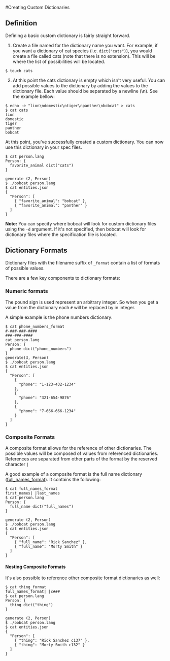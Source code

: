 #Creating Custom Dictionaries

## Definition

Defining a basic custom dictionary is fairly straight forward.

1. Create a file named for the dictionary name you want. For example, if you want a dictionary of cat species (i.e. `dict("cats")`), you would create a file called cats (note that there is no extension). This will be where the list of possibilities will be located.
```
$ touch cats
```

2. At this point the cats dictionary is empty which isn't very useful. You can add possible values to the dictionary by adding the values to the dictionary file. Each value should be separated by a newline (\n). See the example bellow:
```
$ echo -e "lion\ndomestic\ntiger\npanther\nbobcat" > cats
$ cat cats
lion
domestic
tiger
panther
bobcat
```

At this point, you've successfully created a custom dictionary. You can now use this dictionary in your spec files.
```
$ cat person.lang
Person: {
  favorite_animal dict("cats")
}

generate (2, Person)
$ ./bobcat person.lang
$ cat entities.json
{
  "Person": [
    { "favorite_animal": "bobcat" },
    { "favorite_animal": "panther" }
  ]
}
```

**Note:** You can specify where bobcat will look for custom dictionary files using the `-d` argument. If it's not specified, then bobcat will look for dictionary files where the specification file is located.

## Dictionary Formats

Dictionary files with the filename suffix of `_format` contain a list of formats of possible values.

There are a few key components to dictionary formats:

### Numeric formats

The pound sign is used represent an arbitrary integer. So when you get a value from the dictionary each `#` will be replaced by in integer.

A simple example is the phone numbers dictionary:
```
$ cat phone_numbers_format
#-###-###-####
###-###-####
cat person.lang
Person: {
  phone dict("phone_numbers")
}
generate(3, Person)
$ ./bobcat person.lang
$ cat entities.json
{
  "Person": [
    {
      "phone": "1-123-432-1234"
    },
    {
      "phone": "321-654-9876"
    },
    {
      "phone": "7-666-666-1234"
    }
  ]
}
```

### Composite Formats

A composite format allows for the reference of other dictionaries. The possible values will be composed of values from referenced dictionaries. References are separated from other parts of the format by the reserved character `|`

A good example of a composite format is the full name dictionary ([full_names_format](https://github.com/ThoughtWorksStudios/bobcat/blob/master/dictionary/data/en/full_names_format)). It contains the following:
```
$ cat full_names_format
first_names| |last_names
$ cat person.lang
Person: {
  full_name dict("full_names")
}

generate (2, Person)
$ ./bobcat person.lang
$ cat entities.json
{
  "Person": [
    { "full_name": "Rick Sanchez" },
    { "full_name": "Morty Smith" }
  ]
}
```

#### Nesting Composite Formats
It's also possible to reference other composite format dictionaries as well:
```
$ cat thing_format
full_names_format| |c###
$ cat person.lang
Person: {
  thing dict("thing")
}

generate (2, Person)
$ ./bobcat person.lang
$ cat entities.json
{
  "Person": [
    { "thing": "Rick Sanchez c137" },
    { "thing": "Morty Smith c132" }
  ]
}
```
